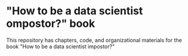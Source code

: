 # "How to be a data scientist ompostor?" book

This repository has chapters, code, and organizational materials for the book "How to be a data scientist impostor?"
